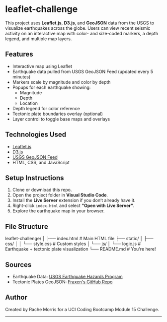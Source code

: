 # leaflet-challenge
This project uses **Leaflet.js**, **D3.js**, and **GeoJSON** data from the USGS to visualize earthquakes across the globe. Users can view recent seismic activity on an interactive map with color- and size-coded markers, a depth legend, and multiple map layers.

## Features

- Interactive map using Leaflet
- Earthquake data pulled from USGS GeoJSON Feed (updated every 5 minutes)
- Markers scale by magnitude and color by depth
- Popups for each earthquake showing:
  - Magnitude
  - Depth
  - Location
- Depth legend for color reference
- Tectonic plate boundaries overlay (optional)
- Layer control to toggle base maps and overlays

## Technologies Used

- [Leaflet.js](https://leafletjs.com/)
- [D3.js](https://d3js.org/)
- [USGS GeoJSON Feed](https://earthquake.usgs.gov/earthquakes/feed/v1.0/geojson.php)
- HTML, CSS, and JavaScript

## Setup Instructions

1. Clone or download this repo.
2. Open the project folder in **Visual Studio Code**.
3. Install the **Live Server** extension if you don’t already have it.
4. Right-click `index.html` and select **"Open with Live Server"**.
5. Explore the earthquake map in your browser.

## File Structure
leaflet-challenge/
│
├── index.html # Main HTML file
├── static/
│ ├── css/
│ │ └── style.css # Custom styles
│ └── js/
│ └── logic.js # Earthquake + tectonic plate visualization
└── README.md # You're here!

## Sources

- Earthquake Data: [USGS Earthquake Hazards Program](https://earthquake.usgs.gov)
- Tectonic Plates GeoJSON: [Fraxen's GitHub Repo](https://github.com/fraxen/tectonicplates)

## Author

Created by Rache Morris for a UCI Coding Bootcamp Module 15 Challenge.

---


